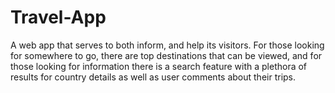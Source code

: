 # Travel-App

A web app that serves to both inform, and help its visitors.  For those looking for somewhere to go, there are top destinations that can be viewed, and for those looking for information there is a search feature with a plethora of results for country details as well as user comments about their trips.
